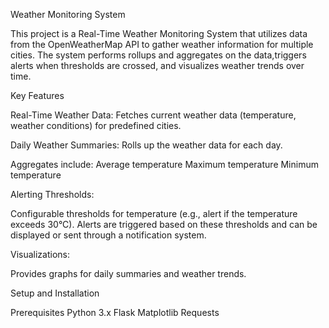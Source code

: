 Weather Monitoring System


This project is a Real-Time Weather Monitoring System that utilizes data from the OpenWeatherMap API to gather weather information for multiple cities. The system performs rollups and aggregates on the data,triggers alerts when thresholds are crossed, and visualizes weather trends over time.

Key Features

Real-Time Weather Data: Fetches current weather data (temperature, weather conditions) for predefined cities.

Daily Weather Summaries:
Rolls up the weather data for each day.

Aggregates include:
Average temperature
Maximum temperature
Minimum temperature

Alerting Thresholds:

Configurable thresholds for temperature (e.g., alert if the temperature exceeds 30°C).
Alerts are triggered based on these thresholds and can be displayed or sent through a notification system.

Visualizations:

Provides graphs for daily summaries and weather trends.

Setup and Installation

Prerequisites
Python 3.x
Flask
Matplotlib
Requests
